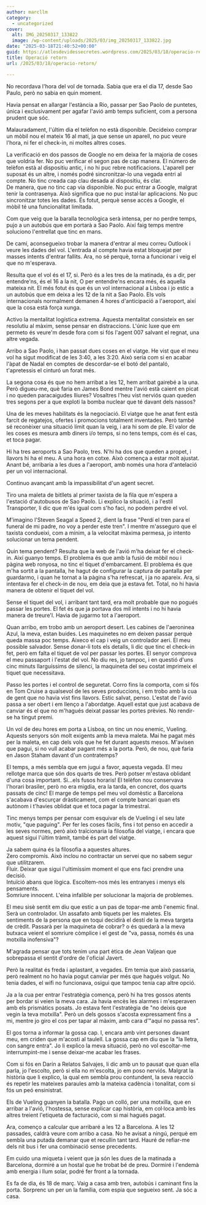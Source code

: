 ```yaml
---
author: marcllm
category:
  - uncategorized
cover:
  alt: IMG_20250317_133822
  image: /wp-content/uploads/2025/03/img_20250317_133822.jpg
date: "2025-03-18T21:40:52+00:00"
guid: https://atlesdevidessecretes.wordpress.com/2025/03/18/operacio-retorn/
title: Operació retorn
url: /2025/03/18/operacio-retorn/

---
```

No recordava l'hora del vol de tornada. Sabia que era el dia 17, desde Sao Paulo, però no sabia en quin moment.

Havia pensat en allargar l'estància a Rio, passar per Sao Paolo de puntetes, única i exclusivament per agafar l'avió amb temps suficient, com a persona prudent que sóc.

Malauradament, l'últim dia el telèfon no està disponible. Decideixo comprar un mòbil nou el mateix 16 al matí, ja que sense un aparell, no puc veure l'hora, ni fer el check-in, ni moltes altres coses.

La verificació en dos passos de Google no em deixa fer la majoria de coses que voldria fer. No puc verificar el segon pas de cap manera. El número de telèfon està al dispositiu antic, i no hi puc rebre notificacions. L'aparell per suposat és un altre, i només podré sincronitzar-lo una vegada entri al compte. No tinc creada cap clau desada al dispositiu, és clar.  
De manera, que no tinc cap via disponible. No puc entrar a Google, malgrat tenir la contrasenya. Això significa que no puc instal·lar aplicacions. No puc sincronitzar totes les dades. És fotut, perquè sense accés a Google, el mòbil té una funcionalitat limitada.

Com que veig que la baralla tecnològica serà intensa, per no perdre temps, pujo a un autobús que em portarà a Sao Paolo. Així faig temps mentre soluciono l'entrellat que tinc en mans.

De camí, aconsegueixo trobar la manera d'entrar al meu correu Outlook i veure les dades del vol. L'entrada al compte havia estat bloquejat per masses intents d'entrar fallits. Ara, no sé perquè, torna a funcionar i veig el que no m'esperava.

Resulta que el vol és el 17, si. Però és a les tres de la matinada, és a dir, per entendre'ns, és el 16 a la nit, O per entendre'ns encara més, és aquella mateixa nit. El més fotut és que és un vol internacional a Lisboa i jo estic a un autobús que em deixa a les 12 de la nit a Sao Paolo. Els vols internacionals normalment demanen 4 hores d'anticipació a l'aeroport, així que la cosa està força xunga.

Activo la mentalitat logística extrema. Aquesta mentalitat consisteix en ser resolutiu al màxim, sense pensar en distraccions. L'únic luxe que em permeto és veure'm desde fora com si fós l'agent 007 salvant el regnat, una altre vegada.

Arribo a Sao Paolo, i han passat dues coses en el viatge. He vist que el meu vol ha sigut modificat de les 3:40, a les 3:20. Això seria com si en acabar l'àpat de Nadal en comptes de descordar-se el botó del pantaló, t'apretessis el cinturó un forat més.

La segona cosa és que no hem arribat a les 12, hem arribat gairebé a la una. Però digueu-me, què faria en James Bond mentre l'avió està caient en picat i no queden paracaigudes lliures? Vosaltres l'heu vist nerviós quan queden tres segons per a que exploti la bomba nuclear que té davant dels nassos?

Una de les meves habilitats és la negociació. El viatge que he anat fent està farcit de regatejos, ofertes i promocions totalment inventades. Però també sé reconèixer una situació límit quan la veig, i ara hi som de ple. El valor de les coses es mesura amb diners i/o temps, si no tens temps, com és el cas, et toca pagar.

Hi ha tres aeroports a Sao Paolo, tres. N'hi ha dos que queden a propet, i llavors hi ha el meu. A una hora en cotxe. Això comença a estar molt ajustat. Anant bé, arribaria a les dues a l'aeroport, amb només una hora d'antelació per un vol internacional.

Continuo avançant amb la impassibilitat d'un agent secret.

Tiro una maleta de bitllets al primer taxista de la fila que m'espera a l'estació d'autobusos de Sao Paolo. Li explico la situació, i a l'estil Transporter, li dic que m'és igual com s'ho faci, no podem perdre el vol.

M'imagino l'Steven Seagal a Speed 2, dient la frase "Perdí el tren para el funeral de mi padre, no voy a perder este tren". I mentre m'asseguro que el taxista condueixi, com a mínim, a la velocitat màxima permesa, jo intento solucionar un tema pendent.

Quin tema pendent? Resulta que la web de l'avió m'ha deixat fer el check-in. Així guanyo temps. El problema és que amb la fusió de mòbil nou i pàgina web ronyosa, no tinc el tiquet d'embarcament. El problema és que m'ha sortit a la pantalla, he hagut de configurar la captura de pantalla per guardarmo, i quan he tornat a la pàgina s'ha refrescat, i ja no apareix. Ara, si intentava fer el check-in de nou, em deia que ja estava fet. Total, no hi havia manera de obtenir el tiquet del vol.

Sense el tiquet del vol, i arribant tant tard, era molt probable que no pogués passar les portes. El fet és que ja portava dos mil intents i no hi havia manera de treure'l. Havia de jugarmo tot a l'aeroport.

Quan arribo, em trobo amb un aeroport desert. Les cabines de l'aeroninea Azul, la meva, estan buides. Les maquinetes no em deixen passar perquè queda massa poc temps. Aixeco el cap i veig un controlador aeri. El meu possible salvador. Sense donar-li tots els detalls, li dic que tinc el check-in fet, però em falta el tiquet de vol per passar les portes. El senyor comprova el meu passaport i l'estat del vol. No diu res, jo tampoc, i en questió d'uns cinc minuts llarguíssims de silenci, la maquineta del seu costat imprimeix el tiquet que necessitava.

Passo les portes i el control de seguretat. Corro fins la comporta, com si fós en Tom Cruise a qualsevol de les seves produccions, i em trobo amb la cua de gent que no havia vist fins llavors. Estic salvat, penso. L'estat de l'avió passa a ser obert i em llenço a l'abordatge. Aquell estat que just acabava de canviar és el que no m'hagués deixat passar les portes prèvies. No rendir-se ha tingut premi.

Un vol de deu hores em porta a Lisboa, on tinc un nou enemic, Vueling. Aquests senyors són molt exigents amb la meva maleta. Mai he pagat més per la maleta, en cap dels vols que he fet durant aquests mesos. M'avisen que pagui, si no vull acabar pagant més a la porta. Però, de nou, què faria en Jason Staham davant d'un contratemps?

El temps, a més sembla que em jugui a favor, aquesta vegada. El meu rellotge marca que són dos quarts de tres. Però potser m'estava oblidant d'una cosa important. Si...els fusos horaris! El telèfon nou conservava l'horari brasiler, però no era migdia, era la tarda, en concret, dos quarts passats de cinc! El marge de temps pel meu vol domèstic a Barcelona s'acabava d'escurçar dràsticament, com el compte bancari quan ets autònom i t'havies oblidat que et toca pagar la trimestral.

Tinc menys temps per pensar com esquivar els de Vueling i el seu late motiv, "que paguing". Per fer les coses fàcils, fins i tot penso en accedir a les seves normes, però això traïcionaria la filosofia del viatge, i encara que aquest sigui l'últim tràmit, també és part del viatge.

Ja sabem quina és la filosofia a aquestes altures.  
Zero compromís. Això inclou no contractar un servei que no sabem segur que utilitzarem.  
Fluir. Deixar que sigui l'ultimíssim moment el que ens faci prendre una decisió.  
Intuïció abans que lògica. Escoltem-nos més les entranyes i menys els pensaments.  
Somriure innocent. L'eina infalible per solucionar la majoria de problemes.

El meu sisè sentit em diu que estic a un pas de topar-me amb l'enemic final. Serà un controlador. Un assafato amb tiquets per les maletes. Els sentiments de la persona que en toqui decidirà el destí de la meva targeta de crèdit. Passarà per la maquineta de cobrar? o és quedarà a la meva butxaca veient el somriure còmplice i el gest de "va, passa, només és una motxilla inofensiva"?

M'agrada pensar que tots tenim una part ètica de Jean Valjean que sobrepassa el sentit d'ordre de l'oficial Javert.

Però la realitat és freda i aplastant, a vegades. Em temia que això passaria, però realment no ho havia pogut canviar per més que hagués volgut. No tenia dades, el wifi no funcionava, osigui que tampoc tenia cap altre opció.

Ja a la cua per entrar l'estratègia comença, però hi ha tres gossos atents per bordar si veien la meva cara. Ja havia encès les alarmes i m'esperaven amb els prismàtics posats. Jo estava fent l'estratègia de "no deixis que vegin la teva motxilla". Però un dels gossos s'acosta expressament fins a mi, mentre jo giro el cos per tapar al màxim, amb cara d'"aquí no passa res".

El gos torna a informar la gossa cap. I, encara amb vint persones davant meu, em criden que m'acosti al taulell. La gossa cap em diu que la "la lletra, con sangre entra". Jo li explico la meva situació, però no vol escoltar-me interrumpint-me i sense deixar-me acabar les frases.

Com si fós en Darín a Relatos Salvajes, li dic amb un to pausat que quan ella parla, jo l'escolto, però si ella no m'escolta, jo em poso nerviós. Malgrat la història que li explico, la qual em sembla prou contundent, la seva reacció és repetir les mateixes paraules amb la mateixa cadència i tonalitat, com si fós un peó ensinistrat.

Els de Vueling guanyen la batalla. Pago un colló, per una motxilla, que en arribar a l'avió, l'hostessa, sense explicar cap història, em col·loca amb les altres treient l'etiqueta de facturació, com si mai hagués pagat.

Ara, començo a calcular que arribaré a les 12 a Barcelona. A les 12 passades, caldrà veure com arribo a casa. No he avisat a ningú, perquè em sembla una putada demanar que et recullin tant tard. Hauré de refiar-me dels nit bus i fer una combinació sense precedents.

Em cuido una miqueta i veient que ja són les dues de la matinada a Barcelona, dormiré a un hostal que he trobat bé de preu. Dormiré i l'endemà amb energia i llum solar, podré fer front a la tornada.

Es fa de dia, és 18 de març. Vaig a casa amb tren, autobús i caminant fins la porta. Sorprenc un per un la família, com espia que segueixo sent. Ja sóc a casa.
